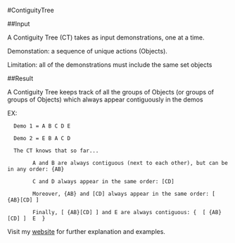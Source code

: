 #ContiguityTree


##Input

A Contiguity Tree (CT) takes as input demonstrations, one at a time.

Demonstation: a sequence of unique actions (Objects).

Limitation: all of the demonstrations must include the same set objects



##Result

A Contiguity Tree keeps track of all the groups of Objects (or groups of groups of Objects) which always appear contiguously in the demos

EX:
      
      Demo 1 = A B C D E
      
      Demo 2 = E B A C D
      
      The CT knows that so far...
      
            A and B are always contiguous (next to each other), but can be in any order: {AB}
      
            C and D always appear in the same order: [CD]
      
            Moreover, {AB} and [CD] always appear in the same order: [ {AB}[CD] ]
      
            Finally, [ {AB}[CD] ] and E are always contiguous: {  [ {AB}[CD] ]  E  }

Visit my [website](http://www.lrossignacmilon.com/projects/ContiguityTree/main.php) for further explanation and examples.
